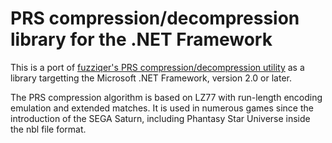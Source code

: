 # PRS compression/decompression library for the .NET Framework

This is a port of [fuzziqer's PRS compression/decompression utility](https://github.com/essen/prsutil) as a library targetting the Microsoft .NET Framework, version 2.0 or later.

The PRS compression algorithm is based on LZ77 with run-length encoding
emulation and extended matches. It is used in numerous games since the
introduction of the SEGA Saturn, including Phantasy Star Universe inside
the nbl file format.